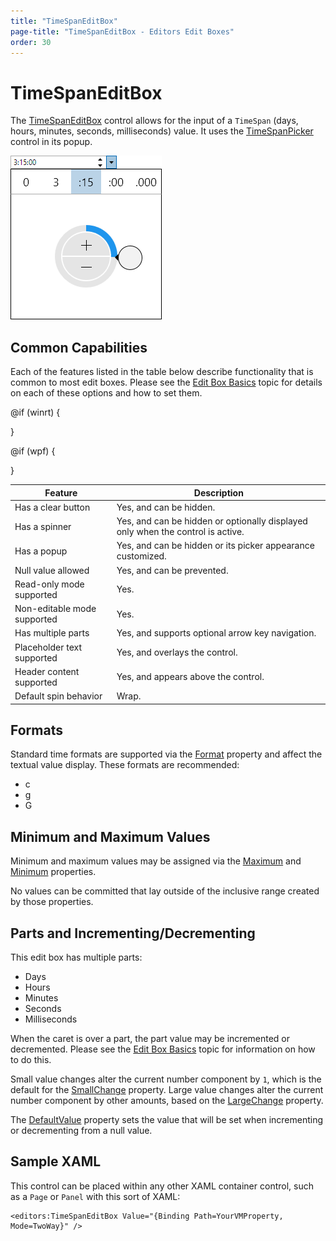 ```yaml
---
title: "TimeSpanEditBox"
page-title: "TimeSpanEditBox - Editors Edit Boxes"
order: 30
---
```

# TimeSpanEditBox

The [TimeSpanEditBox](xref:@ActiproUIRoot.Controls.Editors.TimeSpanEditBox) control allows for the input of a `TimeSpan` (days, hours, minutes, seconds, milliseconds) value.  It uses the [TimeSpanPicker](../pickers/timespanpicker.md) control in its popup.

![Screenshot](../images/timespaneditbox-opened.png)

## Common Capabilities

Each of the features listed in the table below describe functionality that is common to most edit boxes.  Please see the [Edit Box Basics](parteditboxbase.md) topic for details on each of these options and how to set them.

<table>
<thead>

<tr>
<th>Feature</th>
<th>Description</th>
</tr>

</thead>
<tbody>

@if (winrt) {
<tr>
<td>Has a clear button</td>
<td>Yes, and can be hidden.</td>
</tr>
}

@if (wpf) {
<tr>
<td>Has a spinner</td>
<td>Yes, and can be hidden or optionally displayed only when the control is active.</td>
</tr>
}

<tr>
<td>Has a popup</td>
<td>Yes, and can be hidden or its picker appearance customized.</td>
</tr>

<tr>
<td>Null value allowed</td>
<td>Yes, and can be prevented.</td>
</tr>

<tr>
<td>Read-only mode supported</td>
<td>Yes.</td>
</tr>

<tr>
<td>Non-editable mode supported</td>
<td>Yes.</td>
</tr>

<tr>
<td>Has multiple parts</td>
<td>Yes, and supports optional arrow key navigation.</td>
</tr>

<tr>
<td>Placeholder text supported</td>
<td>Yes, and overlays the control.</td>
</tr>

<tr>
<td>Header content supported</td>
<td>Yes, and appears above the control.</td>
</tr>

<tr>
<td>Default spin behavior</td>
<td>Wrap.</td>
</tr>

</tbody>
</table>

## Formats

Standard time formats are supported via the [Format](xref:@ActiproUIRoot.Controls.Editors.TimeSpanEditBox.Format) property and affect the textual value display.  These formats are recommended:

- c
- g
- G

## Minimum and Maximum Values

Minimum and maximum values may be assigned via the [Maximum](xref:@ActiproUIRoot.Controls.Editors.TimeSpanEditBox.Maximum) and [Minimum](xref:@ActiproUIRoot.Controls.Editors.TimeSpanEditBox.Minimum) properties.

No values can be committed that lay outside of the inclusive range created by those properties.

## Parts and Incrementing/Decrementing

This edit box has multiple parts:

- Days
- Hours
- Minutes
- Seconds
- Milliseconds

When the caret is over a part, the part value may be incremented or decremented.  Please see the [Edit Box Basics](parteditboxbase.md) topic for information on how to do this.

Small value changes alter the current number component by `1`, which is the default for the [SmallChange](xref:@ActiproUIRoot.Controls.Editors.TimeSpanEditBox.SmallChange) property.  Large value changes alter the current number component by other amounts, based on the [LargeChange](xref:@ActiproUIRoot.Controls.Editors.TimeSpanEditBox.LargeChange) property.

The [DefaultValue](xref:@ActiproUIRoot.Controls.Editors.TimeSpanEditBox.DefaultValue) property sets the value that will be set when incrementing or decrementing from a null value.

## Sample XAML

This control can be placed within any other XAML container control, such as a `Page` or `Panel` with this sort of XAML:

```xaml
<editors:TimeSpanEditBox Value="{Binding Path=YourVMProperty, Mode=TwoWay}" />
```
